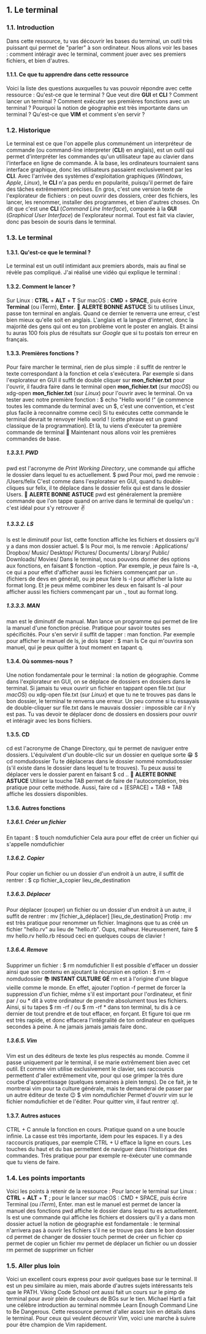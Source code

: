 ## 1. **Le terminal**
### 1.1. **Introduction**
Dans cette ressource, tu vas découvrir les bases du terminal, un outil très puissant qui permet de "parler" à son ordinateur. Nous allons voir les bases : comment intéragir avec le terminal, comment jouer avec ses premiers fichiers, et bien d'autres.
#### 1.1.1. Ce que tu apprendre dans cette ressource
Voici la liste des questions auxquelles tu vas pouvoir répondre avec cette ressource :
Qu'est-ce que le terminal ?
Que veut dire **GUI** et **CLI** ?
Comment lancer un terminal ?
Comment exécuter ses premières fonctions avec un terminal ?
Pourquoi la notion de géographie est très importante dans un terminal ?
Qu'est-ce que **VIM** et comment s'en servir ?
### 1.2. Historique
Le terminal est ce que l'on appelle plus communément un interpréteur de commande (ou command-line interpreter (**CLI**) en anglais), est un outil qui permet d'interpréter les commandes qu'un utilisateur tape au clavier dans l'interface en ligne de commande.
À la base, les ordinateurs tournaient sans interface graphique, donc les utilisateurs passaient exclusivement par les **CLI**. Avec l'arrivée des systèmes d'exploitation graphiques (_Windows_, _Apple_, _Linux_), le **CLI** n'a pas perdu en popularité, puisqu'il permet de faire des tâches extrêmement précises.
En gros, c'est une version texte de l'explorateur de fichiers : on peut ouvrir des dossiers, créer des fichiers, les lancer, les renommer, installer des programmes, et bien d'autres choses. On dit que c'est une **CLI** (_Command Line Interface_), comparée à la **GUI** (_Graphical User Interface_) de l'explorateur normal. Tout est fait via clavier, donc pas besoin de souris dans le terminal.
### 1.3. Le terminal
#### 1.3.1. Qu'est-ce que le terminal ?
Le terminal est un outil intimidant aux premiers abords, mais au final se révèle pas compliqué. J'ai réalisé une vidéo qui explique le terminal :
 
#### 1.3.2. Comment le lancer ?
Sur Linux : **CTRL** + **ALT** + **T**
Sur macOS : **CMD** + **SPACE**, puis écrire **Terminal** (ou iTerm), **Enter**. 
🚀 **ALERTE BONNE ASTUCE**
Si tu utilises Linux, passe ton terminal en anglais. Quand ce dernier te renverra une erreur, c'est bien mieux qu'elle soit en anglais. L'anglais et la langue d'internet, donc la majorité des gens qui ont eu ton problème vont le poster en anglais. Et ainsi tu auras 100 fois plus de résultats sur _Google_ que si tu postais ton erreur en français.
#### 1.3.3. Premières fonctions ?
Pour faire marcher le terminal, rien de plus simple : il suffit de rentrer le texte correspondant à la fonction et cela s'exécutera. Par exemple si dans l'explorateur en GUI il suffit de double cliquer sur **mon_fichier.txt** pour l'ouvrir, il faudra faire dans le terminal open **mon_fichier.txt** (sur _macOS_) ou xdg-open **mon_fichier.txt** (sur _Linux_) pour l'ouvrir avec le terminal. On va tester avec notre première fonction :
$ echo "Hello world !"
(je commence toutes les commande du terminal avec un $, c'est une convention, et c'est plus facile à reconnaitre comme ceci)
Si tu exécutes cette commande le terminal devrait te renvoyer Hello world ! (cette phrase est un grand classique de la programmation). Et là, tu viens d'exécuter ta première commande de terminal 🎉
Maintenant nous allons voir les premières commandes de base.
##### 1.3.3.1. PWD
pwd est l'acronyme de _Print Working Directory_, une commande qui affiche le dossier dans lequel tu es actuellement.
$ pwd
Pour moi, pwd me renvoie :
/Users/felix
C'est comme dans l'explorateur en GUI, quand tu double-cliques sur felix, il te déplace dans le dossier felix qui est dans le dossier Users.
🚀 **ALERTE BONNE ASTUCE**
pwd est généralement la première commande que l'on tappe quand on arrive dans le terminal de quelqu'un : c'est idéal pour s'y retrouver ✌️
##### 1.3.3.2. LS
ls est le diminutif pour list, cette fonction affiche les fichiers et dossiers qu'il y a dans mon dossier actuel.
$ ls
Pour moi, ls me renvoie :
Applications/   Dropbox/     Music/       Desktop/
Pictures/     Documents/    Library/     Public/
Downloads/    Movies/
Dans le terminal, nous pouvons donner des options aux fonctions, en faisant $ fonction -option. Par exemple, je peux faire ls -a, ce qui a pour effet d'afficher aussi les fichiers commençant par un . (fichiers de devs en général), ou je peux faire ls -l pour afficher la liste au format long. Et je peux même combiner les deux en faisant ls -al pour afficher aussi les fichiers commençant par un ., tout au format long.
##### 1.3.3.3. MAN
man est le diminutif de manual. Man lance un programme qui permet de lire la manuel d'une fonction précise. Pratique pour savoir toutes ses spécificités. Pour s'en servir il suffit de tapper : man fonction. Par exemple pour afficher le manuel de ls, je dois taper :
$ man ls
Ce qui m'ouvrira son manuel, qui je peux quitter à tout moment en tapant q.
#### 1.3.4.  Où sommes-nous ?
Une notion fondamentale pour le terminal : la notion de géographie. Comme dans l'explorateur en GUI, on se déplace de dossiers en dossiers dans le terminal. Si jamais tu veux ouvrir un fichier en tappant open file.txt (sur _macOS_) ou xdg-open file.txt (sur _Linux_) et que tu ne te trouves pas dans le bon dossier, le terminal te renverra une erreur. Un peu comme si tu essayais de double-cliquer sur file.txt dans le mauvais dossier : impossible car il n'y est pas.
Tu vas devoir te déplacer donc de dossiers en dossiers pour ouvrir et intéragir avec les bons fichiers.
#### 1.3.5. CD
cd est l'acronyme de Change Directory, qui te permet de naviguer entre dossiers. L'équivalent d'un double-clic sur un dossier en quelque sorte 😁
$ cd nomdudossier
Tu te déplaceras dans le dossier nommé nomdudossier (s'il existe dans le dossier dans lequel tu te trouves).
Tu peux aussi te déplacer vers le dossier parent en faisant $ cd ..
🚀 **ALERTE BONNE ASTUCE**
Utiliser la touche TAB permet de faire de l'autocompletion, très pratique pour cette méthode. Aussi, faire cd + [ESPACE] + TAB + TAB affiche les dossiers disponibles.
#### 1.3.6. Autres fonctions
##### 1.3.6.1. Créer un fichier
En tapant :
$ touch nomdufichier
Cela aura pour effet de créer un fichier qui s'appelle nomdufichier
##### 1.3.6.2. Copier
Pour copier un fichier ou un dossier d'un endroit à un autre, il suffit de rentrer :
$ cp fichier_à_copier lieu_de_destination
##### 1.3.6.3.  Déplacer
Pour déplacer (couper) un fichier ou un dossier d'un endroit à un autre, il suffit de rentrer :
mv [fichier_à_déplacer] [lieu_de_destination]
Protip : mv est très pratique pour renommer un fichier. Imaginons que tu as créé un fichier "hello.rv" au lieu de "hello.rb". Oups, malheur. Heureusement, faire $ mv hello.rv hello.rb résoud ceci en quelques coups de clavier !
##### 1.3.6.4. Remove
Supprimer un fichier :
$ rm nomdufichier
Il est possible d'effacer un dossier ainsi que son contenu en ajoutant la récursion en option : 
$ rm -r nomdudossier
📚 **INSTANT CULTURE GÉ**
rm est à l'origine d'une blague vieille comme le monde. En effet, ajouter l'option -f permet de forcer la suppression d'un fichier, même s'il est important pour l'ordinateur, et finir par / ou * dit à votre ordinateur de prendre absolument tous les fichiers. Ainsi, si tu tapes $ rm -rf / ou $ rm -rf * dans ton terminal, tu dis à ce dernier de tout prendre et de tout effacer, en forçant. Et figure toi que rm est très rapide, et donc effacera l'intégralité de ton ordinateur en quelques secondes à peine. À ne jamais jamais jamais faire donc.
##### 1.3.6.5. Vim
Vim est un des éditeurs de texte les plus respectés au monde. Comme il passe uniquement par le terminal, il se marie extrêmement bien avec cet outil. Et comme vim utilise exclusivement le clavier, ses raccourcis permettent d'aller extrêmement vite, pour qui ose grimper la très dure courbe d'apprentissage (quelques semaines à plein temps). De ce fait, je te montrerai vim pour ta culture générale, mais te demanderai de passer par un autre éditeur de texte 😉
$ vim nomdufichier
Permet d'ouvrir vim sur le fichier nomdufichier et de l'éditer. Pour quitter vim, il faut rentrer :q!.
#### 1.3.7. Autres astuces
CTRL + C annule la fonction en cours. Pratique quand on a une boucle infinie.
La casse est très importante, idem pour les espaces.
Il y a des raccourcis pratiques, par exemple CTRL + U efface la ligne en cours.
Les touches du haut et du bas permettent de naviguer dans l'historique des commandes. Très pratique pour par exemple re-éxécuter une commande que tu viens de faire.
### 1.4. Les points importants
Voici les points à retenir de la ressource :
Pour lancer le terminal sur Linux : **CTRL** + **ALT** + **T** ; pour le lancer sur macOS : CMD + SPACE, puis écrire Terminal (ou _iTerm_), Enter.
man est le manuel est permet de lancer la manuel des fonctions
pwd affiche le dossier dans lequel tu es actuellement.
ls est une commande qui affiche les fichiers et dossiers qu'il y a dans mon dossier actuel
la notion de géographie est fondamentale : le terminal n'arrivera pas à ouvrir les fichiers s'il ne se trouve pas dans le bon dossier
cd permet de changer de dossier
touch permet de créer un fichier
cp permet de copier un fichier
mv permet de déplacer un fichier ou un dossier
rm permet de supprimer un fichier
### 1.5. Aller plus loin
Voici un excellent cours express pour avoir quelques base sur le terminal. Il est un peu similaire au mien, mais aborde d'autres sujets intéressants tels que le PATH.
Viking Code School ont aussi fait un cours sur le pimp de terminal pour avoir plein de couleurs de BGs sur le tien.
Michael Hartl a fait une célèbre introduction au terminal nommée Learn Enough Command Line to Be Dangerous. Cette ressource permet d'aller assez loin en détails dans le terminal.
Pour ceux qui veulent découvrir Vim, voici une marche à suivre pour être champion de Vim rapidement.